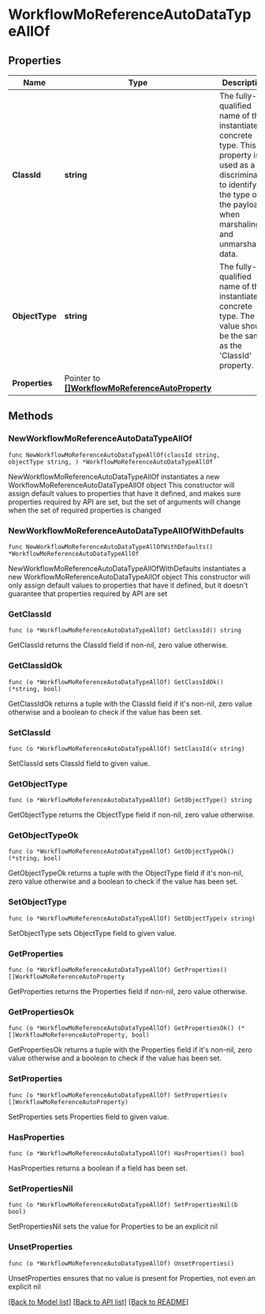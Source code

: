 # WorkflowMoReferenceAutoDataTypeAllOf

## Properties

Name | Type | Description | Notes
------------ | ------------- | ------------- | -------------
**ClassId** | **string** | The fully-qualified name of the instantiated, concrete type. This property is used as a discriminator to identify the type of the payload when marshaling and unmarshaling data. | [default to "workflow.MoReferenceAutoDataType"]
**ObjectType** | **string** | The fully-qualified name of the instantiated, concrete type. The value should be the same as the &#39;ClassId&#39; property. | [default to "workflow.MoReferenceAutoDataType"]
**Properties** | Pointer to [**[]WorkflowMoReferenceAutoProperty**](WorkflowMoReferenceAutoProperty.md) |  | [optional] 

## Methods

### NewWorkflowMoReferenceAutoDataTypeAllOf

`func NewWorkflowMoReferenceAutoDataTypeAllOf(classId string, objectType string, ) *WorkflowMoReferenceAutoDataTypeAllOf`

NewWorkflowMoReferenceAutoDataTypeAllOf instantiates a new WorkflowMoReferenceAutoDataTypeAllOf object
This constructor will assign default values to properties that have it defined,
and makes sure properties required by API are set, but the set of arguments
will change when the set of required properties is changed

### NewWorkflowMoReferenceAutoDataTypeAllOfWithDefaults

`func NewWorkflowMoReferenceAutoDataTypeAllOfWithDefaults() *WorkflowMoReferenceAutoDataTypeAllOf`

NewWorkflowMoReferenceAutoDataTypeAllOfWithDefaults instantiates a new WorkflowMoReferenceAutoDataTypeAllOf object
This constructor will only assign default values to properties that have it defined,
but it doesn't guarantee that properties required by API are set

### GetClassId

`func (o *WorkflowMoReferenceAutoDataTypeAllOf) GetClassId() string`

GetClassId returns the ClassId field if non-nil, zero value otherwise.

### GetClassIdOk

`func (o *WorkflowMoReferenceAutoDataTypeAllOf) GetClassIdOk() (*string, bool)`

GetClassIdOk returns a tuple with the ClassId field if it's non-nil, zero value otherwise
and a boolean to check if the value has been set.

### SetClassId

`func (o *WorkflowMoReferenceAutoDataTypeAllOf) SetClassId(v string)`

SetClassId sets ClassId field to given value.


### GetObjectType

`func (o *WorkflowMoReferenceAutoDataTypeAllOf) GetObjectType() string`

GetObjectType returns the ObjectType field if non-nil, zero value otherwise.

### GetObjectTypeOk

`func (o *WorkflowMoReferenceAutoDataTypeAllOf) GetObjectTypeOk() (*string, bool)`

GetObjectTypeOk returns a tuple with the ObjectType field if it's non-nil, zero value otherwise
and a boolean to check if the value has been set.

### SetObjectType

`func (o *WorkflowMoReferenceAutoDataTypeAllOf) SetObjectType(v string)`

SetObjectType sets ObjectType field to given value.


### GetProperties

`func (o *WorkflowMoReferenceAutoDataTypeAllOf) GetProperties() []WorkflowMoReferenceAutoProperty`

GetProperties returns the Properties field if non-nil, zero value otherwise.

### GetPropertiesOk

`func (o *WorkflowMoReferenceAutoDataTypeAllOf) GetPropertiesOk() (*[]WorkflowMoReferenceAutoProperty, bool)`

GetPropertiesOk returns a tuple with the Properties field if it's non-nil, zero value otherwise
and a boolean to check if the value has been set.

### SetProperties

`func (o *WorkflowMoReferenceAutoDataTypeAllOf) SetProperties(v []WorkflowMoReferenceAutoProperty)`

SetProperties sets Properties field to given value.

### HasProperties

`func (o *WorkflowMoReferenceAutoDataTypeAllOf) HasProperties() bool`

HasProperties returns a boolean if a field has been set.

### SetPropertiesNil

`func (o *WorkflowMoReferenceAutoDataTypeAllOf) SetPropertiesNil(b bool)`

 SetPropertiesNil sets the value for Properties to be an explicit nil

### UnsetProperties
`func (o *WorkflowMoReferenceAutoDataTypeAllOf) UnsetProperties()`

UnsetProperties ensures that no value is present for Properties, not even an explicit nil

[[Back to Model list]](../README.md#documentation-for-models) [[Back to API list]](../README.md#documentation-for-api-endpoints) [[Back to README]](../README.md)


